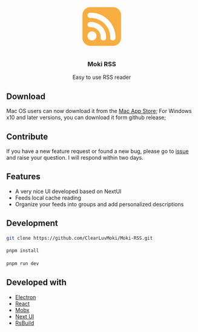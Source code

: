 <p align="center">
  <img width="120" height="120" src="https://github.com/ClearLuvMoki/Moki-RSS/blob/main/icons/icon.png?raw=true">
</p>

<h3 align="center">Moki RSS</h3>
<p align="center">Easy to use RSS reader</p>

[//]: # (<p align="center">)
[//]: # (    ![React Badge]&#40;https://img.shields.io/badge/React-61DAFB?logo=react&logoColor=000&style=flat&#41;)
[//]: # (    ![Electron Badge]&#40;https://img.shields.io/badge/Electron-8FD3E0?logo=electron&logoColor=fff&style=flat&#41;)
[//]: # (</p>)

## Download
Mac OS users can now download it from the [Mac App Store](https://apps.apple.com/app/id6547850651);
For Windows x10 and later versions, you can download it form github release;

## Contribute
If you have a new feature request or found a new bug, please go to [issue](https://github.com/ClearLuvMoki/Moki-RSS/issues) and raise your question. I will respond within two days.


## Features

- A very nice UI developed based on NextUI
-  Feeds local cache reading
- Organize your feeds into groups and add personalized descriptions

## Development
```bash
git clone https://github.com/ClearLuvMoki/Moki-RSS.git

pnpm install

pnpm run dev
```

## Developed with
- [Electron](https://github.com/electron/electron)
- [React](https://github.com/facebook/react)
- [Mobx](https://github.com/mobxjs/mobx)
- [Next UI](https://github.com/nextui-org/nextui)
- [RsBuild](https://github.com/web-infra-dev/rsbuild)



